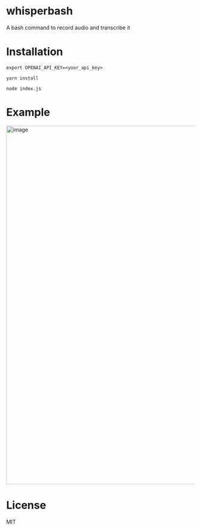 # whisperbash

A bash command to record audio and transcribe it

# Installation

```
export OPENAI_API_KEY=<your_api_key>

yarn install

node index.js
```

# Example

<img width="959" alt="image" src="https://github.com/GBurgardt/whisperbash/assets/22543478/9636d4ed-7369-4751-bf33-91eefc923089">

# License

MIT

